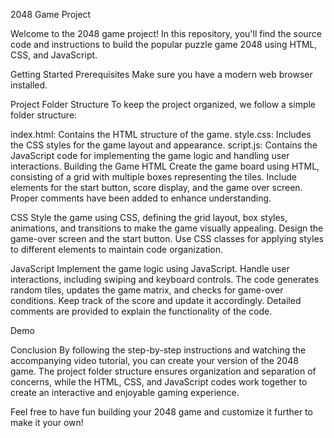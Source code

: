 2048 Game Project

Welcome to the 2048 game project! In this repository, you'll find the source code and instructions to build the popular puzzle game 2048 using HTML, CSS, and JavaScript.

Getting Started
Prerequisites
Make sure you have a modern web browser installed.

Project Folder Structure
To keep the project organized, we follow a simple folder structure:

index.html: Contains the HTML structure of the game.
style.css: Includes the CSS styles for the game layout and appearance.
script.js: Contains the JavaScript code for implementing the game logic and handling user interactions.
Building the Game
HTML
Create the game board using HTML, consisting of a grid with multiple boxes representing the tiles. Include elements for the start button, score display, and the game over screen. Proper comments have been added to enhance understanding.

CSS
Style the game using CSS, defining the grid layout, box styles, animations, and transitions to make the game visually appealing. Design the game-over screen and the start button. Use CSS classes for applying styles to different elements to maintain code organization.

JavaScript
Implement the game logic using JavaScript. Handle user interactions, including swiping and keyboard controls. The code generates random tiles, updates the game matrix, and checks for game-over conditions. Keep track of the score and update it accordingly. Detailed comments are provided to explain the functionality of the code.

Demo

Conclusion
By following the step-by-step instructions and watching the accompanying video tutorial, you can create your version of the 2048 game. The project folder structure ensures organization and separation of concerns, while the HTML, CSS, and JavaScript codes work together to create an interactive and enjoyable gaming experience.

Feel free to have fun building your 2048 game and customize it further to make it your own!

